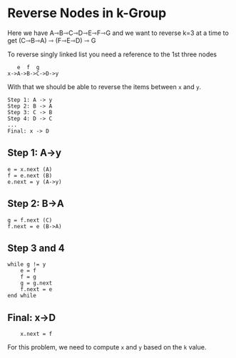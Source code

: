 # Reverse Nodes in k-Group

Here we have A⇾B⇾C⇾D⇾E⇾F⇾G and we want to reverse k=3 at a time to get (C⇾B⇾A) ⇾ (F⇾E⇾D) ⇾ G

To reverse singly linked list you need a reference to the 1st three nodes

```
   e  f  g
x->A->B->C->D->y
```

With that we should be able to reverse the items between `x` and `y`.

```
Step 1: A -> y
Step 2: B -> A
Step 3: C -> B
Step 4: D -> C
...
Final: x -> D
```

## Step 1: A->y

```
e = x.next (A)
f = e.next (B)
e.next = y (A->y)
```

## Step 2: B->A

```
g = f.next (C)
f.next = e (B->A)
```

## Step 3 and 4

```
while g != y
    e = f
    f = g
    g = g.next
    f.next = e
end while
```

## Final: x->D

```
    x.next = f
```

For this problem, we need to compute `x` and `y` based on the `k` value.
